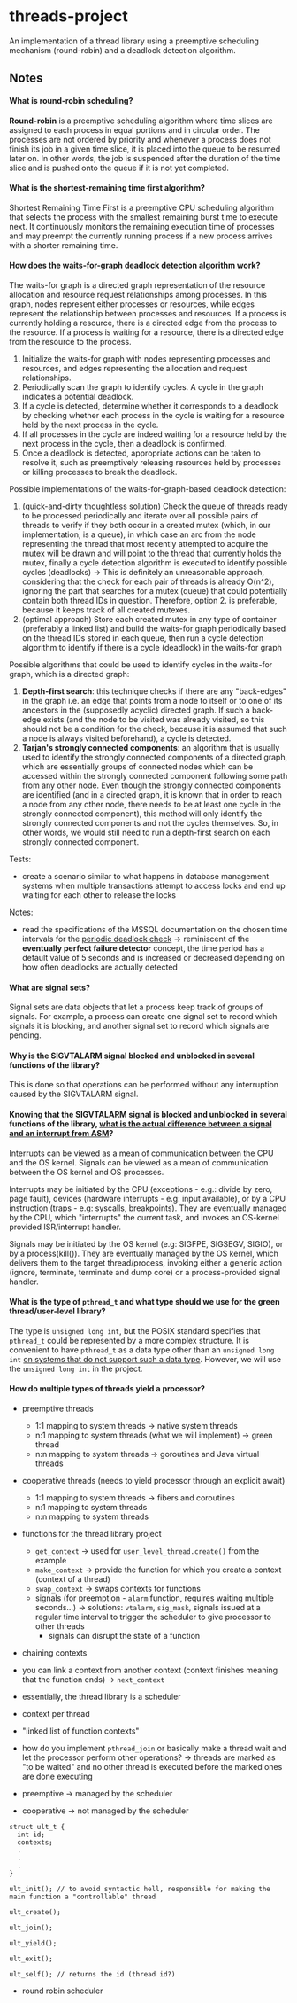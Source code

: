 # threads-project

An implementation of a thread library using a preemptive scheduling mechanism (round-robin) and a deadlock detection algorithm.

## Notes

#### What is __round-robin scheduling__?

__Round-robin__ is a preemptive scheduling algorithm where time slices are assigned to each process in equal portions and in circular order. The processes are not ordered by priority and whenever a process does not finish its job in a given time slice, it is placed into the queue to be resumed later on. In other words, the job is suspended after the duration of the time slice and is pushed onto the queue if it is not yet completed.

#### What is the __shortest-remaining time first__ algorithm?

Shortest Remaining Time First is a preemptive CPU scheduling algorithm that selects the process with the smallest remaining burst time to execute next. It continuously monitors the remaining execution time of processes and may preempt the currently running process if a new process arrives with a shorter remaining time.

#### How does the __waits-for-graph deadlock detection__ algorithm work?

The waits-for graph is a directed graph representation of the resource allocation and resource request relationships among processes. In this graph, nodes represent either processes or resources, while edges represent the relationship between processes and resources. If a process is currently holding a resource, there is a directed edge from the process to the resource. If a process is waiting for a resource, there is a directed edge from the resource to the process.

1. Initialize the waits-for graph with nodes representing processes and resources, and edges representing the allocation and request relationships.
2. Periodically scan the graph to identify cycles. A cycle in the graph indicates a potential deadlock.
3. If a cycle is detected, determine whether it corresponds to a deadlock by checking whether each process in the cycle is waiting for a resource held by the next process in the cycle.
4. If all processes in the cycle are indeed waiting for a resource held by the next process in the cycle, then a deadlock is confirmed.
5. Once a deadlock is detected, appropriate actions can be taken to resolve it, such as preemptively releasing resources held by processes or killing processes to break the deadlock. 

Possible implementations of the waits-for-graph-based deadlock detection:
1. (quick-and-dirty thoughtless solution) Check the queue of threads ready to be processed periodically and iterate over all possible pairs of threads to verify if they both occur in a created mutex (which, in our implementation, is a queue), in which case an arc from the node representing the thread that most recently attempted to acquire the mutex will be drawn and will point to the thread that currently holds the mutex, finally a cycle detection algorithm is executed to identify possible cycles (deadlocks) &rarr; This is definitely an unreasonable approach, considering that the check for each pair of threads is already O(n^2), ignoring the part that searches for a mutex (queue) that could potentially contain both thread IDs in question. Therefore, option 2. is preferable, because it keeps track of all created mutexes.
2. (optimal approach) Store each created mutex in any type of container (preferably a linked list) and build the waits-for graph periodically based on the thread IDs stored in each queue, then run a cycle detection algorithm to identify if there is a cycle (deadlock) in the waits-for graph 

Possible algorithms that could be used to identify cycles in the waits-for graph, which is a directed graph:
1. __Depth-first search__: this technique checks if there are any "back-edges" in the graph i.e. an edge that points from a node to itself or to one of its ancestors in the (supposedly acyclic) directed graph. If such a back-edge exists (and the node to be visited was already visited, so this should not be a condition for the check, because it is assumed that such a node is always visited beforehand), a cycle is detected.
2. __Tarjan's strongly connected components__: an algorithm that is usually used to identify the strongly connected components of a directed graph, which are essentially groups of connected nodes which can be accessed within the strongly connected component following some path from any other node. Even though the strongly connected components are identified (and in a directed graph, it is known that in order to reach a node from any other node, there needs to be at least one cycle in the strongly connected component), this method will only identify the strongly connected components and not the cycles themselves. So, in other words, we would still need to run a depth-first search on each strongly connected component.

Tests:
- create a scenario similar to what happens in database management systems when multiple transactions attempt to access locks and end up waiting for each other to release the locks

Notes:
- read the specifications of the MSSQL documentation on the chosen time intervals for the [periodic deadlock check](https://learn.microsoft.com/en-us/sql/relational-databases/sql-server-deadlocks-guide?view=sql-server-ver16#deadlock_detection) &rarr; reminiscent of the __eventually perfect failure detector__ concept, the time period has a default value of 5 seconds and is increased or decreased depending on how often deadlocks are actually detected

#### What are signal sets?

Signal sets are data objects that let a process keep track of groups of signals. For example, a process can create one signal set to record which signals it is blocking, and another signal set to record which signals are pending.

#### Why is the SIGVTALARM signal blocked and unblocked in several functions of the library? 

This is done so that operations can be performed without any interruption caused by the SIGVTALARM signal.

#### Knowing that the SIGVTALARM signal is blocked and unblocked in several functions of the library, [what is the actual difference between a signal and an interrupt from ASM](https://stackoverflow.com/questions/13341870/signals-and-interrupts-a-comparison/13380714#13380714)? 

Interrupts can be viewed as a mean of communication between the CPU and the OS kernel. Signals can be viewed as a mean of communication between the OS kernel and OS processes.

Interrupts may be initiated by the CPU (exceptions - e.g.: divide by zero, page fault), devices (hardware interrupts - e.g: input available), or by a CPU instruction (traps - e.g: syscalls, breakpoints). They are eventually managed by the CPU, which "interrupts" the current task, and invokes an OS-kernel provided ISR/interrupt handler.

Signals may be initiated by the OS kernel (e.g: SIGFPE, SIGSEGV, SIGIO), or by a process(kill()). They are eventually managed by the OS kernel, which delivers them to the target thread/process, invoking either a generic action (ignore, terminate, terminate and dump core) or a process-provided signal handler.

#### What is the type of `pthread_t` and what type should we use for the green thread/user-level library?

The type is `unsigned long int`, but the POSIX standard specifies that `pthread_t` could be represented by a more complex structure. It is convenient to have `pthread_t` as a data type other than an `unsigned long int` [on systems that do not support such a data type](https://stackoverflow.com/questions/33285562/why-and-in-what-sense-is-pthread-t-an-opaque-type). However, we will use the `unsigned long int` in the project. 

#### How do multiple types of threads yield a processor?

- preemptive threads
  - 1:1 mapping to system threads &rarr; native system threads
  - n:1 mapping to system threads (what we will implement) &rarr; green thread
  - n:n mapping to system threads &rarr; goroutines and Java virtual threads

- cooperative threads (needs to yield processor through an explicit await)
  - 1:1 mapping to system threads &rarr; fibers and coroutines
  - n:1 mapping to system threads
  - n:n mapping to system threads

- functions for the thread library project
  - `get_context` &rarr; used for `user_level_thread.create()` from the example
  - `make_context` &rarr; provide the function for which you create a context (context of a thread)
  - `swap_context` &rarr; swaps contexts for functions
  - signals (for preemption - `alarm` function, requires waiting multiple seconds...) &rarr; solutions: `vtalarm`, `sig_mask`, signals issued at a regular time interval to trigger the scheduler to give processor to other threads 
    - signals can disrupt the state of a function

- chaining contexts
- you can link a context from another context (context finishes meaning that the function ends) &rarr; `next_context`
- essentially, the thread library is a scheduler
- context per thread
- "linked list of function contexts"
- how do you implement `pthread_join` or basically make a thread wait and let the processor perform other operations? &rarr; threads are marked as "to be waited" and no other thread is executed before the marked ones are done executing

- preemptive &rarr; managed by the scheduler
- cooperative &rarr; not managed by the scheduler

```
struct ult_t {
  int id;
  contexts;
  .
  .
  .
}

ult_init(); // to avoid syntactic hell, responsible for making the main function a "controllable" thread

ult_create();

ult_join();

ult_yield();

ult_exit();

ult_self(); // returns the id (thread id?)
```

- round robin scheduler
